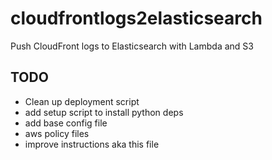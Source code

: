 # cloudfrontlogs2elasticsearch
Push CloudFront logs to Elasticsearch with Lambda and S3

## TODO
* Clean up deployment script
* add setup script to install python deps
* add base config file
* aws policy files
* improve instructions aka this file
